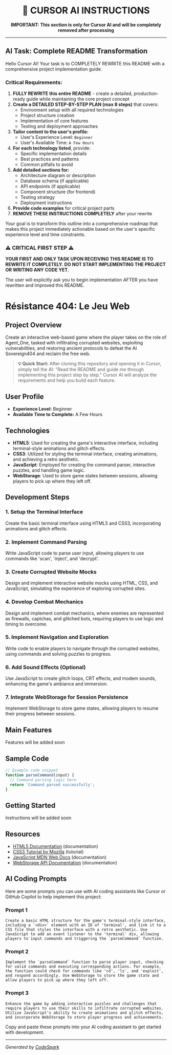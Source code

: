 
<!---
============================================================================
                  CURSOR AI INSTRUCTIONS - DO NOT MODIFY
============================================================================
-->

<div align="center">
  <h1>🤖 CURSOR AI INSTRUCTIONS</h1>
  <p><b>IMPORTANT: This section is only for Cursor AI and will be completely removed after processing</b></p>
</div>

---

## AI Task: Complete README Transformation

Hello Cursor AI! Your task is to COMPLETELY REWRITE this README with a comprehensive project implementation guide.

### Critical Requirements:

1. **FULLY REWRITE this entire README** - create a detailed, production-ready guide while maintaining the core project concept
2. **Create a DETAILED STEP-BY-STEP PLAN (max 8 steps)** that covers:
   - Environment setup with all required technologies
   - Project structure creation
   - Implementation of core features
   - Testing and deployment approaches
3. **Tailor content to the user's profile:**
   - User's Experience Level: `Beginner`
   - User's Available Time: `A Few Hours`
4. **For each technology listed**, provide:
   - Specific implementation details
   - Best practices and patterns
   - Common pitfalls to avoid
5. **Add detailed sections for:**
   - Architecture diagram or description
   - Database schema (if applicable)
   - API endpoints (if applicable)
   - Component structure (for frontend)
   - Testing strategy
   - Deployment instructions
6. **Provide code examples** for critical project parts
7. **REMOVE THESE INSTRUCTIONS COMPLETELY** after your rewrite

Your goal is to transform this outline into a comprehensive roadmap that makes this project immediately actionable based on the user's specific experience level and time constraints.

### ⚠️ CRITICAL FIRST STEP ⚠️

**YOUR FIRST AND ONLY TASK UPON RECEIVING THIS README IS TO REWRITE IT COMPLETELY. DO NOT START IMPLEMENTING THE PROJECT OR WRITING ANY CODE YET.**

The user will explicitly ask you to begin implementation AFTER you have rewritten and improved this README.

<!---
============================================================================
                 END OF CURSOR AI INSTRUCTIONS
============================================================================
-->


# Résistance 404: Le Jeu Web

## Project Overview
Create an interactive web-based game where the player takes on the role of Agent_One, tasked with infiltrating corrupted websites, exploiting vulnerabilities, and restoring ancient protocols to defeat the AI Sovereign404 and reclaim the free web.


> **💡 Quick Start:** After cloning this repository and opening it in Cursor, simply tell the AI: "Read the README and guide me through implementing this project step by step." Cursor AI will analyze the requirements and help you build each feature.


## User Profile
- **Experience Level:** Beginner
- **Available Time to Complete:** A Few Hours

## Technologies
- **HTML5**: Used for creating the game's interactive interface, including terminal-style animations and glitch effects.
- **CSS3**: Utilized for styling the terminal interface, creating animations, and achieving a retro aesthetic.
- **JavaScript**: Employed for creating the command parser, interactive puzzles, and handling game logic.
- **WebStorage**: Used to store game states between sessions, allowing players to pick up where they left off.


## Development Steps
### 1. Setup the Terminal Interface
Create the basic terminal interface using HTML5 and CSS3, incorporating animations and glitch effects.

### 2. Implement Command Parsing
Write JavaScript code to parse user input, allowing players to use commands like 'scan', 'inject', and 'decrypt'.

### 3. Create Corrupted Website Mocks
Design and implement interactive website mocks using HTML, CSS, and JavaScript, simulating the experience of exploring corrupted sites.

### 4. Develop Combat Mechanics
Design and implement combat mechanics, where enemies are represented as firewalls, captchas, and glitched bots, requiring players to use logic and timing to overcome.

### 5. Implement Navigation and Exploration
Write code to enable players to navigate through the corrupted websites, using commands and solving puzzles to progress.

### 6. Add Sound Effects (Optional)
Use JavaScript to create glitch loops, CRT effects, and modem sounds, enhancing the game's ambiance and immersion.

### 7. Integrate WebStorage for Session Persistence
Implement WebStorage to store game states, allowing players to resume their progress between sessions.


## Main Features
Features will be added soon


## Sample Code
```javascript
// Example code snippet
function parseCommand(input) {
  // Command parsing logic here
  return 'Command parsed successfully';
}
```


## Getting Started
Instructions will be added soon

## Resources
- [HTML5 Documentation](https://www.w3.org/TR/html5/) (documentation)
- [CSS3 Tutorial by Mozilla](https://developer.mozilla.org/en-US/docs/Learn/CSS) (tutorial)
- [JavaScript MDN Web Docs](https://developer.mozilla.org/en-US/docs/Web/JavaScript) (documentation)
- [WebStorage API Documentation](https://developer.mozilla.org/en-US/docs/Web/API/Web_Storage_API) (documentation)


## AI Coding Prompts

Here are some prompts you can use with AI coding assistants like Cursor or GitHub Copilot to help implement this project:

### Prompt 1
```
Create a basic HTML structure for the game's terminal-style interface, including a `<div>` element with an ID of 'terminal', and link it to a CSS file that styles the interface with a retro aesthetic. Use JavaScript to add an event listener to the 'terminal' div, allowing players to input commands and triggering the `parseCommand` function.
```

### Prompt 2
```
Implement the `parseCommand` function to parse player input, checking for valid commands and executing corresponding actions. For example, the function could check for commands like 'cd', 'ls', and 'exploit', and respond accordingly. Use WebStorage to store the game state and allow players to pick up where they left off. 
```

### Prompt 3
```
Enhance the game by adding interactive puzzles and challenges that require players to use their skills to infiltrate corrupted websites. Utilize JavaScript's ability to create animations and glitch effects, and incorporate WebStorage to store player progress and achievements.
```


Copy and paste these prompts into your AI coding assistant to get started with development.


---
*Generated by [CodeSpark](https://github.com/YOUR_USERNAME/codespark)*
